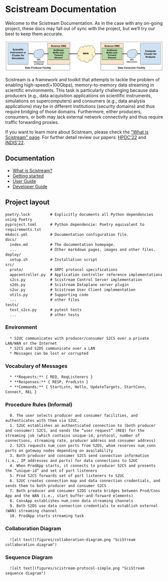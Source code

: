 # Scistream Documentation

Welcome to the Scistream Documentation. As in the case with any on-going project, these docs may fall out of sync with the project, but we’ll try our best to keep them accurate.

![Scientific Instrument needs to connect to analysis compute cluster in a different institution](figures/simple-arch.png "Scistream Architecture")

Scistream is a framework and toolkit that attempts to tackle the problem of enabling high-speed(+100Gbps), memory-to-memory data streaming in scientific environments. This task is particularly challenging because data producers (e.g., data acquisition applications on scientific instruments, simulations on supercomputers) and consumers (e.g., data analysis applications) may be in different institutions (security domains) and thus require bridging of those domains. Furthermore, either producers, consumers, or both may lack external network connectivity and thus require traffic forwarding proxies.

If you want to learn more about Scistream, please check the ["What is Scistream" page](scistream/README.md). For further detail review our papers: [HPDC'22](https://dl.acm.org/doi/abs/10.1145/3502181.3531475) and [INDIS'22](https://ieeexplore.ieee.org/document/10024674).

## Documentation

   - [What is Scistream?](scistream/README.md)
   - [Getting started](quickstart.md)
   - [User Guide](guides/user.md)
   - [Developer Guide](guides/dev.md)

## Project layout

    poetry.lock         # Explicitly documents all Python dependencies using Poetry
    pyproject.toml      # Python dependencie: Poetry equivalent to requirements.txt
    mkdocs.yml          # Documentation configuration file.
    docs/
      index.md          # The documentation homepage.
      ...               # Other markdown pages, images and other files.
    deploy/
      setup.sh          # Installation script
    src/
      proto/            # GRPC protocol specifications
      appcontroller.py  # Application controller reference implementations
      s2cs.py           # Scistream Control Server implementation
      s2ds.py           # Scistream Dataplane server plugin
      s2uc.py           # Scistream User Client implementation
      utils.py          # Supporting code
      ...               # other files
    tests/
      test_s2cs.py      # pytest tests
      ...               # other tests


### Environment
      * S2UC communicates with producer/consumer S2CS over a private LAN/WAN or the Internet
      * S2CS and S2DS communicate over a LAN
      * Messages can be lost or corrupted

### Vocabulary of Messages
      * **Requests:** { REQ, ReqListeners }
      * **Responses:** { RESP, ProdLstn }
      * **Commands:** { StartLstn, Hello, UpdateTargets, StartConn, Connect, REL }

### Procedure Rules (Informal)
      0. The user selects producer and consumer facilities, and authenticates with them via S2UC.
      1. S2UC establishes an authenticated connection to (both producer and consumer) S2CS, and sends the “user request” (REQ) for the streaming job (which contains unique-id, protocol, number of connections, streaming rate, producer address and consumer address)
      2. S2CS requests num_conn ports from S2DS, whom reserves num_conn ports on gateway nodes depending on availability
      3. Both producer and consumer S2CS send connection information (i.e., IP addresses and ports) for data connections to S2UC
      4. When ProdApp starts, it connects to producer S2CS and presents the “unique-id” and set of port listeners
      5. Prod S2CS forwards set of port listeners to S2UC
      6. S2UC creates connection map and data connection credentials, and sends them to both producer and consumer S2CS
      7. Both producer and consumer S2DS create bridges between Prod/Cons App and the WAN (i.e., start buffer-and-forward elements)
      8. ConsApp establishes num_conn data streaming channels
      9. Both S2DS use data connection credentials to establish external (WAN) streaming channel
      10. ProdApp starts streaming task

### Collaboration Diagram

      ![alt text](figures/collaboration-diagram.png "SciStream collaboration diagram")

### Sequence Diagram

      ![alt text](figures/scistream-protocol-simple.png "SciStream sequence diagram")
